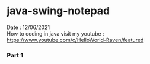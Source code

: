 # java-swing-notepad
Date : 12/06/2021<br/>
How to coding in java
visit my youtube : https://www.youtube.com/c/HelloWorld-Raven/featured

### Part 1
